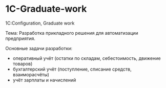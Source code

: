 # 1C-Graduate-work
1C:Configuration, Graduate work

Тема: Разработка прикладного решения для автоматизации предприятия.

Основные задачи разработки:
- оперативный учёт (остатки по складам, себестоимость, движение товаров)
- бухгалтерский учёт (поступление, списание средств, взаиморасчёты)
- учёт зарплаты и начислений
